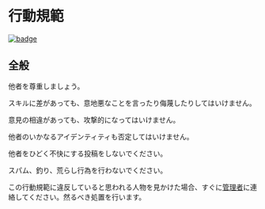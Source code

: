 # 行動規範

[![badge](https://img.shields.io/endpoint.svg?url=https%3A%2F%2Fgezf7g7pd5.execute-api.ap-northeast-1.amazonaws.com%2Fdefault%2Fsource_up_to_date%3Fowner%3Derg-lang%26repos%3Derg%26ref%3Dmain%26path%3DCODE_OF_CONDUCT.md%26commit_hash%3Df15b426881ebbadc72163d403c718ba486cb0d48)
](https://gezf7g7pd5.execute-api.ap-northeast-1.amazonaws.com/default/source_up_to_date?owner=erg-lang&repos=erg&ref=main&path=CODE_OF_CONDUCT.md&commit_hash=f15b426881ebbadc72163d403c718ba486cb0d48)

## 全般

他者を尊重しましょう。

スキルに差があっても、意地悪なことを言ったり侮蔑したりしてはいけません。

意見の相違があっても、攻撃的になってはいけません。

他者のいかなるアイデンティティも否定してはいけません。

他者をひどく不快にする投稿をしないでください。

スパム、釣り、荒らし行為を行わないでください。

この行動規範に違反していると思われる人物を見かけた場合、すぐに[管理者](mailto:moderation.erglang@gmail.com)に連絡してください。然るべき処置を行います。
